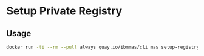 Setup Private Registry
===============================================================================

Usage
-------------------------------------------------------------------------------

```bash
docker run -ti --rm --pull always quay.io/ibmmas/cli mas setup-registry
```
